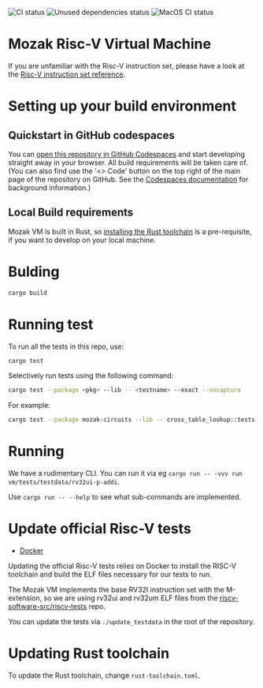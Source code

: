 ![CI status](https://github.com/0xmozak/mozak-vm/actions/workflows/ci.yml/badge.svg)
![Unused dependencies status](https://github.com/0xmozak/mozak-vm/actions/workflows/unused-deps.yml/badge.svg)
![MacOS CI status](https://github.com/0xmozak/mozak-vm/actions/workflows/macos-ci.yml/badge.svg)

# Mozak Risc-V Virtual Machine

If you are unfamiliar with the Risc-V instruction set, please have a look at the [Risc-V instruction set reference](https://github.com/jameslzhu/riscv-card/blob/master/riscv-card.pdf).

# Setting up your build environment

## Quickstart in GitHub codespaces

You can [open this repository in GitHub Codespaces](https://codespaces.new/0xmozak/mozak-vm?quickstart=1) and start developing straight away in your browser.  All build requirements will be taken care of.  (You can also find use the '<> Code' button on the top right of the main page of the repository on GitHub.  See the [Codespaces documentation](https://github.com/features/codespaces) for background information.)

## Local Build requirements

Mozak VM is built in Rust, so [installing the Rust toolchain](https://www.rust-lang.org/tools/install) is a pre-requisite, if you want to develop on your local machine.

# Bulding

```bash
cargo build
```

# Running test

To run all the tests in this repo, use:
```bash
cargo test
```

Selectively run tests using the following command:
```bash
cargo test --package <pkg> --lib -- <testname> --exact --nocapture
```

For example:
```bash
cargo test --package mozak-circuits --lib -- cross_table_lookup::tests::test_ctl --exact --nocapture
```

# Running

We have a rudimentary CLI.  You can run it via eg `cargo run -- -vvv run vm/tests/testdata/rv32ui-p-addi`.

Use `cargo run -- --help` to see what sub-commands are implemented.

# Update official Risc-V tests

- [Docker](https://www.docker.com/)

Updating the official Risc-V tests relies on Docker to install the RISC-V toolchain and build the ELF files necessary for our tests to run.

The Mozak VM implements the base RV32I instruction set with the M-extension,
so we are using rv32ui and rv32um ELF files from the [riscv-software-src/riscv-tests](https://github.com/riscv-software-src/riscv-tests) repo.

You can update the tests via `./update_testdata` in the root of the repository.

# Updating Rust toolchain

To update the Rust toolchain, change `rust-toolchain.toml`.
